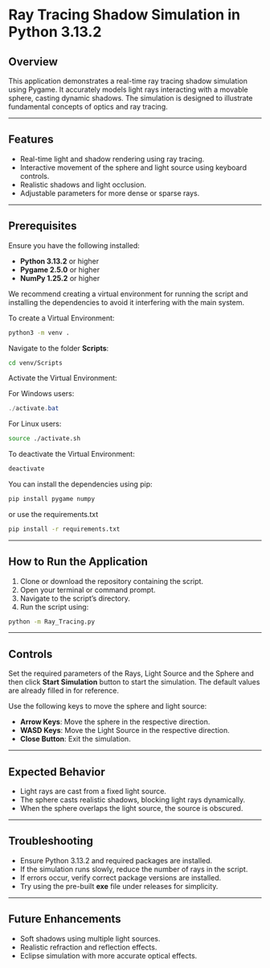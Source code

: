 # Ray Tracing Shadow Simulation in Python 3.13.2

## Overview

This application demonstrates a real-time ray tracing shadow simulation using Pygame. It accurately models light rays interacting with a movable sphere, casting dynamic shadows. The simulation is designed to illustrate fundamental concepts of optics and ray tracing.

---

## Features

- Real-time light and shadow rendering using ray tracing.
- Interactive movement of the sphere and light source using keyboard controls.
- Realistic shadows and light occlusion.
- Adjustable parameters for more dense or sparse rays.

---

## Prerequisites

Ensure you have the following installed:

- **Python 3.13.2** or higher
- **Pygame 2.5.0** or higher
- **NumPy 1.25.2** or higher

We recommend creating a virtual environment for running the script and installing the dependencies to avoid it interfering with the main system.

To create a Virtual Environment:

```bash
python3 -m venv .
```
Navigate to the folder **Scripts**:

```bash
cd venv/Scripts
```

Activate the Virtual Environment:

For Windows users:
```powershell
./activate.bat
```
For Linux users:
```bash
source ./activate.sh
```

To deactivate the Virtual Environment:
```bash
deactivate
```

You can install the dependencies using pip:

```bash
pip install pygame numpy
```
or use the requirements.txt

```bash
pip install -r requirements.txt
```

---

## How to Run the Application

1. Clone or download the repository containing the script.
2. Open your terminal or command prompt.
3. Navigate to the script’s directory.
4. Run the script using:

```bash
python -m Ray_Tracing.py
```

---

## Controls

Set the required parameters of the Rays, Light Source and the Sphere and then click **Start Simulation** button to start the simulation. The default values are already filled in for reference.

Use the following keys to move the sphere and light source:

- **Arrow Keys**: Move the sphere in the respective direction.
- **WASD Keys**: Move the Light Source in the respective direction.
- **Close Button**: Exit the simulation.

---

## Expected Behavior

- Light rays are cast from a fixed light source.
- The sphere casts realistic shadows, blocking light rays dynamically.
- When the sphere overlaps the light source, the source is obscured.

---

## Troubleshooting

- Ensure Python 3.13.2 and required packages are installed.
- If the simulation runs slowly, reduce the number of rays in the script.
- If errors occur, verify correct package versions are installed.
- Try using the pre-built **exe** file under releases for simplicity.

---

## Future Enhancements

- Soft shadows using multiple light sources.
- Realistic refraction and reflection effects.
- Eclipse simulation with more accurate optical effects.
